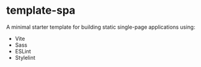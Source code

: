 # template-spa

A minimal starter template for building static single-page applications using:

- Vite
- Sass
- ESLint
- Stylelint
